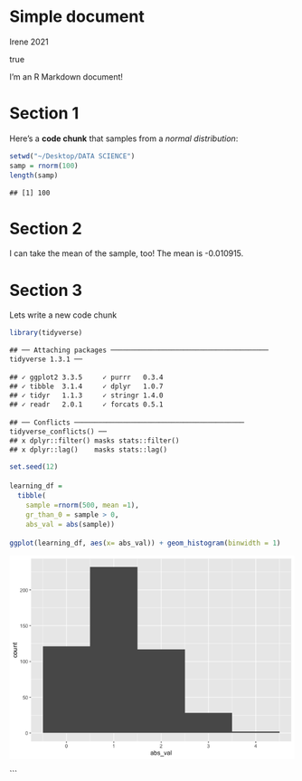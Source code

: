 Simple document
================
Irene
2021

true

I’m an R Markdown document!

# Section 1

Here’s a **code chunk** that samples from a *normal distribution*:

``` r
setwd("~/Desktop/DATA SCIENCE")
samp = rnorm(100)
length(samp)
```

    ## [1] 100

# Section 2

I can take the mean of the sample, too! The mean is -0.010915.

# Section 3

Lets write a new code chunk

``` r
library(tidyverse)
```

    ## ── Attaching packages ─────────────────────────────────────── tidyverse 1.3.1 ──

    ## ✓ ggplot2 3.3.5     ✓ purrr   0.3.4
    ## ✓ tibble  3.1.4     ✓ dplyr   1.0.7
    ## ✓ tidyr   1.1.3     ✓ stringr 1.4.0
    ## ✓ readr   2.0.1     ✓ forcats 0.5.1

    ## ── Conflicts ────────────────────────────────────────── tidyverse_conflicts() ──
    ## x dplyr::filter() masks stats::filter()
    ## x dplyr::lag()    masks stats::lag()

``` r
set.seed(12)

learning_df = 
  tibble(
    sample =rnorm(500, mean =1),
    gr_than_0 = sample > 0,
    abs_val = abs(sample))

ggplot(learning_df, aes(x= abs_val)) + geom_histogram(binwidth = 1)
```

![](template_files/figure-gfm/new_code_chunk-1.png)<!-- -->

\`\`\`
